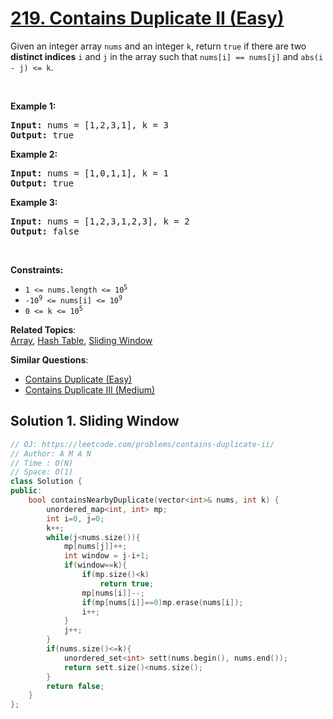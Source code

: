 # [219. Contains Duplicate II (Easy)](https://leetcode.com/problems/contains-duplicate-ii/)

<p>Given an integer array <code>nums</code> and an integer <code>k</code>, return <code>true</code> if there are two <strong>distinct indices</strong> <code>i</code> and <code>j</code> in the array such that <code>nums[i] == nums[j]</code> and <code>abs(i - j) &lt;= k</code>.</p>

<p>&nbsp;</p>
<p><strong>Example 1:</strong></p>

<pre><strong>Input:</strong> nums = [1,2,3,1], k = 3
<strong>Output:</strong> true
</pre>

<p><strong>Example 2:</strong></p>

<pre><strong>Input:</strong> nums = [1,0,1,1], k = 1
<strong>Output:</strong> true
</pre>

<p><strong>Example 3:</strong></p>

<pre><strong>Input:</strong> nums = [1,2,3,1,2,3], k = 2
<strong>Output:</strong> false
</pre>

<p>&nbsp;</p>
<p><strong>Constraints:</strong></p>

<ul>
	<li><code>1 &lt;= nums.length &lt;= 10<sup>5</sup></code></li>
	<li><code>-10<sup>9</sup> &lt;= nums[i] &lt;= 10<sup>9</sup></code></li>
	<li><code>0 &lt;= k &lt;= 10<sup>5</sup></code></li>
</ul>


**Related Topics**:  
[Array](https://leetcode.com/tag/array/), [Hash Table](https://leetcode.com/tag/hash-table/), [Sliding Window](https://leetcode.com/tag/sliding-window/)

**Similar Questions**:
* [Contains Duplicate (Easy)](https://leetcode.com/problems/contains-duplicate/)
* [Contains Duplicate III (Medium)](https://leetcode.com/problems/contains-duplicate-iii/)

## Solution 1. Sliding Window

```cpp
// OJ: https://leetcode.com/problems/contains-duplicate-ii/
// Author: A M A N
// Time : O(N)
// Space: O(1)
class Solution {
public:
    bool containsNearbyDuplicate(vector<int>& nums, int k) {
        unordered_map<int, int> mp;
        int i=0, j=0;
        k++;
        while(j<nums.size()){
            mp[nums[j]]++;
            int window = j-i+1;
            if(window==k){
                if(mp.size()<k)
                    return true;
                mp[nums[i]]--;
                if(mp[nums[i]]==0)mp.erase(nums[i]);
                i++;
            }
            j++;
        }
        if(nums.size()<=k){
            unordered_set<int> sett(nums.begin(), nums.end());
            return sett.size()<nums.size();
        }
        return false;
    }
};
```